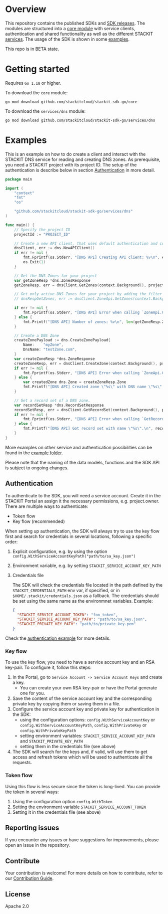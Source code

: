 # Overview

This repository contains the published SDKs and [SDK releases](https://github.com/stackitcloud/stackit-sdk-go/releases/).
The modules are structured into a [core module](https://github.com/stackitcloud/stackit-sdk-go/tree/main/core) with service clients, authentication and shared functionality as well as the different STACKIT [services](https://github.com/stackitcloud/stackit-sdk-go/tree/main/services).
The usage of the SDK is shown in some [examples](https://github.com/stackitcloud/stackit-sdk-go/tree/main/examples).

This repo is in BETA state.

# Getting started

Requires `Go 1.18` or higher.

To download the `core` module:

```
go mod download github.com/stackitcloud/stackit-sdk-go/core
```

To download the `services/dns` module:

```
go mod download github.com/stackitcloud/stackit-sdk-go/services/dns
```

# Examples

This is an example on how to do create a client and interact with the STACKIT DNS service for reading and creating DNS zones. As prerequisite, you need a STACKIT project with its project ID.
The setup of the authentication is describe below in section [Authentication](#authentication) in more detail.

```go
package main

import (
	"context"
	"fmt"
	"os"

	"github.com/stackitcloud/stackit-sdk-go/services/dns"
)

func main() {
	// Specify the project ID
	projectId := "PROJECT_ID"

	// Create a new API client, that uses default authentication and configuration
	dnsClient, err := dns.NewAPIClient()
	if err != nil {
		fmt.Fprintf(os.Stderr, "[DNS API] Creating API client: %v\n", err)
		os.Exit(1)
	}

	// Get the DNS Zones for your project
	var getZoneResp *dns.ZonesResponse
	getZoneResp, err = dnsClient.GetZones(context.Background(), projectId).Execute()

	// Get only active DNS Zones for your project by adding the filter "ActiveEq(true)" to the call. More filters are available and can be chained.
	// dnsRespGetZones, err := dnsClient.ZoneApi.GetZones(context.Background(), projectId).ActiveEq(true).Execute()

	if err != nil {
		fmt.Fprintf(os.Stderr, "[DNS API] Error when calling `ZoneApi.GetZones`: %v\n", err)
	} else {
		fmt.Printf("[DNS API] Number of zones: %v\n", len(getZoneResp.Zones))
	}

	// Create a DNS Zone
	createZonePayload := dns.CreateZonePayload{
		Name:    "myZone",
		DnsName: "testZone.com",
	}
	var createZoneResp *dns.ZoneResponse
	createZoneResp, err = dnsClient.CreateZone(context.Background(), projectId).CreateZonePayload(createZonePayload).Execute()
	if err != nil {
		fmt.Fprintf(os.Stderr, "[DNS API] Error when calling `ZoneApi.CreateZone`: %v\n", err)
	} else {
		var createdZone dns.Zone = createZoneResp.Zone
		fmt.Printf("[DNS API] Created zone \"%s\" with DNS name \"%s\" and zone id \"%s\".\n", createdZone.Name, createdZone.DnsName, createdZone.Id)
	}

	// Get a record set of a DNS zone.
	var recordSetResp *dns.RecordSetResponse
	recordSetResp, err = dnsClient.GetRecordSet(context.Background(), projectId, "zoneId", "recordSetId").Execute()
	if err != nil {
		fmt.Fprintf(os.Stderr, "[DNS API] Error when calling `GetRecordSet`: %v\n", err)
	} else {
		fmt.Printf("[DNS API] Got record set with name \"%s\".\n", recordSetResp.Rrset.Name)
	}
}

```

More examples on other service and authentication possibilities can be found in the [example folder](https://github.com/stackitcloud/stackit-sdk-go/tree/main/examples).

Please note that the naming of the data models, functions and the SDK API is subject to ongoing changes.

## Authentication

To authenticate to the SDK, you will need a service account. Create it in the STACKIT Portal an assign it the necessary permissions, e.g. project.owner. There are multiple ways to authenticate:

- Token flow
- Key flow (recommended)

When setting up authentication, the SDK will always try to use the key flow first and search for credentials in several locations, following a specific order:

1. Explicit configuration, e.g. by using the option `config.WithServiceAccountKeyPath("path/to/sa_key.json")`
2. Environment variable, e.g. by setting `STACKIT_SERVICE_ACCOUNT_KEY_PATH`
3. Credentials file

   The SDK will check the credentials file located in the path defined by the `STACKIT_CREDENTIALS_PATH` env var, if specified,
   or in `$HOME/.stackit/credentials.json` as a fallback.
   The credentials should be set using the same name as the environmnet variables. Example:

   ```json
   {
     "STACKIT_SERVICE_ACCOUNT_TOKEN": "foo_token",
     "STACKIT_SERVICE_ACCOUNT_KEY_PATH": "path/to/sa_key.json",
     "STACKIT_PRIVATE_KEY_PATH": "path/to/private_key.pem"
   }
   ```

Check the [authentication example](examples/authentication/authentication.go) for more details.

### Key flow

To use the key flow, you need to have a service account key and an RSA key-pair. To configure it, follow this steps:

1. In the Portal, go to `Service Account -> Service Account Keys` and create a key.
   - You can create your own RSA key-pair or have the Portal generate one for you.
2. Save the content of the service account key and the corresponding private key by copying them or saving them in a file.
3. Configure the service account key and private key for authentication in the SDK:
   - using the configuration options: `config.WithServiceAccountKey` or `config.WithServiceAccountKeyPath`, `config.WithPrivateKey` or `config.WithPrivateKeyPath`
   - setting environment variables: `STACKIT_SERVICE_ACCOUNT_KEY_PATH` and `STACKIT_PRIVATE_KEY_PATH`
   - setting them in the credentials file (see above)
4. The SDK will search for the keys and, if valid, will use them to get access and refresh tokens which will be used to authenticate all the requests.

### Token flow

Using this flow is less secure since the token is long-lived. You can provide the token in several ways:

1. Using the configuration option `config.WithToken`
2. Setting the environment variable `STACKIT_SERVICE_ACCOUNT_TOKEN`
3. Setting it in the credentials file (see above)

## Reporting issues

If you encounter any issues or have suggestions for improvements, please open an issue in the repository.

## Contribute

Your contribution is welcome! For more details on how to contribute, refer to our [Contribution Guide](./CONTRIBUTION.md).

## License

Apache 2.0
